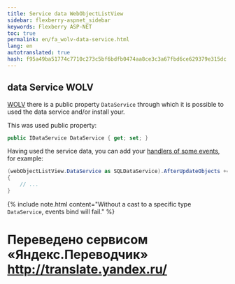 ```yaml
--- 
title: Service data WebObjectListView 
sidebar: flexberry-aspnet_sidebar 
keywords: Flexberry ASP-NET 
toc: true 
permalink: en/fa_wolv-data-service.html 
lang: en 
autotranslated: true 
hash: f95a49ba51774c7710c273c5bf6bdfb0474aa8ce3c3a67fbd6ce629379e315dc 
--- 
```


## data Service WOLV 

[WOLV](fa_web-object-list-view.html) there is a public property `DataService` through which it is possible to used the data service and/or install your. 

This was used public property: 

```csharp
public IDataService DataService { get; set; }
``` 

Having used the service data, you can add your [handlers of some events](fo_sql-data-service.html), for example: 

```csharp
(webObjectListView.DataService as SQLDataService).AfterUpdateObjects += delegate(object sender, DataObjectsEventArgs args)
{
    // ... 
}
``` 

{% include note.html content="Without a cast to a specific type `DataService`, events bind will fail." %} 



 # Переведено сервисом «Яндекс.Переводчик» http://translate.yandex.ru/